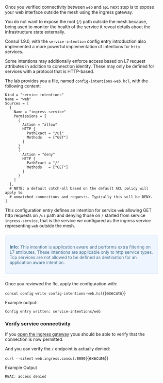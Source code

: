 
Once you verified connectivity between `web` and `api` next step is to expose your web interface outside the mesh using the ingress gateway.

You do not want to expose the root (`/`) path outside the mesh because, being used to monitor the health of the service it reveal details about the infrastructure state externally.

Consul 1.9.0, with the `service-intention` config entry introduction also implemented a more powerful implementation of intentions for `http` services.

Some intentions may additionally enforce access based on L7 request attributes in addition to connection identity. These may only be defined for services with a protocol that is HTTP-based. 

The lab provides you a file, named `config-intentions-web.hcl`, with the following content:

```hcl
Kind = "service-intentions"
Name = "web"
Sources = [
  {
    Name = "ingress-service"
    Permissions = [
      {
        Action = "allow"
        HTTP {
          PathExact = "/ui"
          Methods   = ["GET"]
        }
      }
      {
        Action = "deny"
        HTTP {
          PathExact = "/"
          Methods   = ["GET"]
        }
      }
    ]
  },
  # NOTE: a default catch-all based on the default ACL policy will apply to
  # unmatched connections and requests. Typically this will be DENY.
]
```

This configuration entry defines an intention for service `web` allowing GET http requests on `/ui` path and denying those on `/` started from service `ingress-service`, that is the service we configured as the ingress service representing `web` outside the mesh.

<div style="background-color:#eff5ff; color:#416f8c; border:1px solid #d0e0ff; padding:1em; border-radius:3px; margin:24px 0;">
  <p><strong>Info:</strong> This intention is application aware and performs extra filtering on L7 attributes. These intentions are applicable only to http service types. Tcp services are not allowed to be defined as destination for an application aware intention. 
</p></div>

Once you reviewed the fle, apply the configuration with:

`consul config write config-intentions-web.hcl`{{execute}}

Example output:

```plaintext
Config entry written: service-intentions/web
```

### Verify service connectivity

If you [open the ingress gateway](https://[[HOST_SUBDOMAIN]]-8080-[[KATACODA_HOST]].environments.katacoda.com/ui) yous should be able to verify that the connection is now permitted.

And you can verify the `/` endpoint is actually denied:

`curl --silent web.ingress.consul:8080`{{execute}}

Example Output

```
RBAC: access denied
```